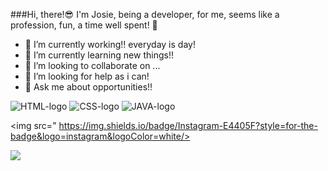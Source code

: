 ###Hi, there!😎
I'm Josie, being a developer, for me, seems like a profession, fun, a time well spent! 👋

- 🔭 I’m currently working!! everyday is day!
- 🌱 I’m currently learning new things!!
- 👯 I’m looking to collaborate on ...
- 🤔 I’m looking for help as i can!
- 💬 Ask me about opportunities!!

 <img src="https://img.shields.io/badge/HTML-239120?style=for-the-badge&logo=html5&logoColor=white" alt="HTML-logo"/> 

 <img src="https://img.shields.io/badge/CSS3-1572B6?style=for-the-badge&logo=css3&logoColor=white" alt="CSS-logo"/>

 <img src="https://img.shields.io/badge/JavaScript-F7DF1E?style=for-the-badge&logo=javascript&logoColor=black" alt="JAVA-logo"/>

 <img src="	https://img.shields.io/badge/Instagram-E4405F?style=for-the-badge&logo=instagram&logoColor=white/> <a href="https://www.instagram.com/menesesjosie"/>

 <img src="https://img.shields.io/badge/Spotify-1ED760?&style=for-the-badge&logo=spotify&logoColor=white"/>
